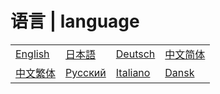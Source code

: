 # 语言 | language
|  |  |  |  |
| - | - | - | - |
| [English](#) | [日本語](#) | [Deutsch](#) | [中文简体](#) |
| [中文繁体](#) | [Русский](#) | [Italiano](#) | [Dansk](#) |
